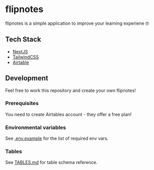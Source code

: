 # flipnotes
flipnotes is a simple application to improve your learning experiene 🤓

## Tech Stack
 - [NextJS](https://nextjs.org/)
 - [TailwindCSS](https://tailwindcss.com/)
 - [Airtable](https://airtable.com/)
 ## Development
 Feel free to work this repository and create your own flipnotes!
 ### Prerequisites
 You need to create Airtables account - they offer a free plan!

 ### Environmental variables
 See [.env.example](./.env.example) for the list of required env vars.

 ### Tables
 See [TABLES.md](./docs/TABLES.md) for table schema reference.
